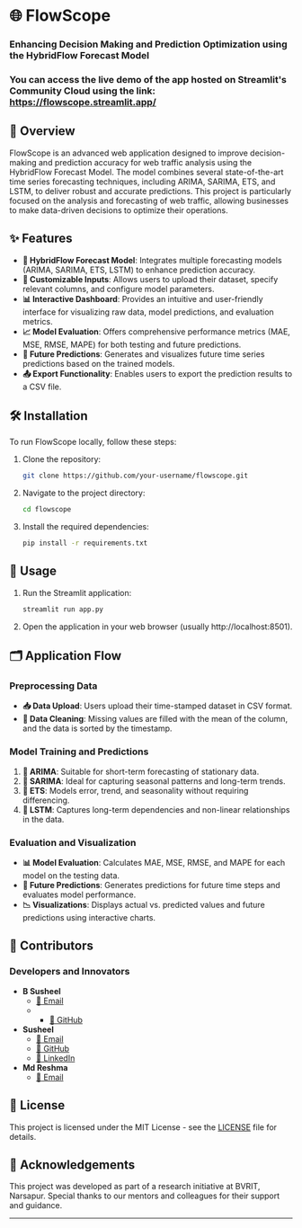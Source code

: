 # 🌐 FlowScope

### Enhancing Decision Making and Prediction Optimization using the HybridFlow Forecast Model

### You can access the live demo of the app hosted on Streamlit's Community Cloud using the link: https://flowscope.streamlit.app/

## 📖 Overview

FlowScope is an advanced web application designed to improve decision-making and prediction accuracy for web traffic analysis using the HybridFlow Forecast Model. The model combines several state-of-the-art time series forecasting techniques, including ARIMA, SARIMA, ETS, and LSTM, to deliver robust and accurate predictions. This project is particularly focused on the analysis and forecasting of web traffic, allowing businesses to make data-driven decisions to optimize their operations.

## ✨ Features

- **🔗 HybridFlow Forecast Model**: Integrates multiple forecasting models (ARIMA, SARIMA, ETS, LSTM) to enhance prediction accuracy.
- **📁 Customizable Inputs**: Allows users to upload their dataset, specify relevant columns, and configure model parameters.
- **📊 Interactive Dashboard**: Provides an intuitive and user-friendly interface for visualizing raw data, model predictions, and evaluation metrics.
- **📈 Model Evaluation**: Offers comprehensive performance metrics (MAE, MSE, RMSE, MAPE) for both testing and future predictions.
- **🔮 Future Predictions**: Generates and visualizes future time series predictions based on the trained models.
- **📤 Export Functionality**: Enables users to export the prediction results to a CSV file.

## 🛠️ Installation

To run FlowScope locally, follow these steps:

1. Clone the repository:
   ```bash
   git clone https://github.com/your-username/flowscope.git
   ```
2. Navigate to the project directory:
   ```bash
   cd flowscope
   ```
3. Install the required dependencies:
   ```bash
   pip install -r requirements.txt
   ```

## 🚀 Usage

1. Run the Streamlit application:
   ```bash
   streamlit run app.py
   ```
2. Open the application in your web browser (usually http://localhost:8501).

## 🗂️ Application Flow

### Preprocessing Data

- **📥 Data Upload**: Users upload their time-stamped dataset in CSV format.
- **🧹 Data Cleaning**: Missing values are filled with the mean of the column, and the data is sorted by the timestamp.

### Model Training and Predictions

1. **🔢 ARIMA**: Suitable for short-term forecasting of stationary data.
2. **📅 SARIMA**: Ideal for capturing seasonal patterns and long-term trends.
3. **🔄 ETS**: Models error, trend, and seasonality without requiring differencing.
4. **🧠 LSTM**: Captures long-term dependencies and non-linear relationships in the data.

### Evaluation and Visualization

- **📊 Model Evaluation**: Calculates MAE, MSE, RMSE, and MAPE for each model on the testing data.
- **🔮 Future Predictions**: Generates predictions for future time steps and evaluates model performance.
- **📉 Visualizations**: Displays actual vs. predicted values and future predictions using interactive charts.

## 🤝 Contributors

### Developers and Innovators

- **B Susheel**
  - [📧 Email](mailto:specialsusheel@gmail.com)
  - - [🐙 GitHub](https://www.github.com/specialsusheel/)
- **Susheel**
  - [📧 Email](mailto:21211a7207@bvrit.ac.in)
  - [🐙 GitHub](https://www.github.com/nitin-sagar-b/)
  - [💼 LinkedIn](https://www.linkedin.com/in/nitin-sagar-boyeena/)
- **Md Reshma**
  - [📧 Email](mailto:21211a7243@bvrit.ac.in)

## 📜 License

This project is licensed under the MIT License - see the [LICENSE](LICENSE) file for details.

## 🙏 Acknowledgements

This project was developed as part of a research initiative at BVRIT, Narsapur. Special thanks to our mentors and colleagues for their support and guidance.

---
